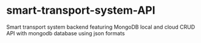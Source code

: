 # smart-transport-system-API
Smart transport system backend featuring MongoDB local and cloud
CRUD API with mongodb database using json formats 
